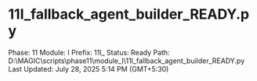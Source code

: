 # 11I_fallback_agent_builder_READY.py

Phase: 11
Module: I
Prefix: 11I_
Status: Ready
Path: D:\MAGIC\scripts\phase11\module_I\11I_fallback_agent_builder_READY.py
Last Updated: July 28, 2025 5:14 PM (GMT+5:30)
